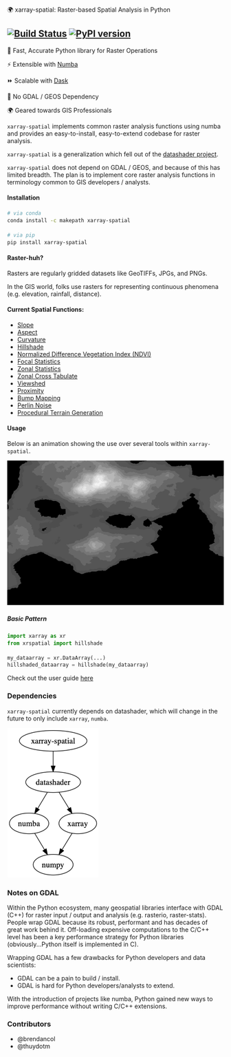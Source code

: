 :earth_africa: xarray-spatial: Raster-based Spatial Analysis in Python

[![Build Status](https://travis-ci.org/makepath/xarray-spatial.svg?branch=master)](https://travis-ci.org/makepath/xarray-spatial)
[![PyPI version](https://badge.fury.io/py/xarray-spatial.svg)](https://badge.fury.io/py/xarray-spatial)
-------
:round_pushpin: Fast, Accurate Python library for Raster Operations

:zap: Extensible with [Numba](http://numba.pydata.org/)

:fast_forward: Scalable with [Dask](http://dask.pydata.org)

:confetti_ball: No GDAL / GEOS Dependency

:earth_africa: Geared towards GIS Professionals

`xarray-spatial` implements common raster analysis functions using numba and provides an easy-to-install, easy-to-extend codebase for raster analysis.

`xarray-spatial` is a generalization which fell out of the [datashader project](https://datashader.org/).

`xarray-spatial` does not depend on GDAL / GEOS, and because of this has limited breadth.  The plan is to implement core raster analysis functions in terminology common to GIS developers / analysts.


#### Installation
```bash
# via conda
conda install -c makepath xarray-spatial

# via pip
pip install xarray-spatial
```

#### Raster-huh?

Rasters are regularly gridded datasets like GeoTIFFs, JPGs, and PNGs.

In the GIS world, folks use rasters for representing continuous phenomena (e.g. elevation, rainfall, distance).   

#### Current Spatial Functions:
- [Slope](xrspatial/slope.py)
- [Aspect](xrspatial/aspect.py)
- [Curvature](xrspatial/curvature.py)
- [Hillshade](xrspatial/hillshade.py)
- [Normalized Difference Vegetation Index (NDVI)](xrspatial/ndvi.py)
- [Focal Statistics](xrspatial/focal.py)
- [Zonal Statistics](xrspatial/zonal.py)
- [Zonal Cross Tabulate](xrspatial/zonal.py)
- [Viewshed](xrspatial/viewshed.py)
- [Proximity](xrspatial/proximity.py)
- [Bump Mapping](xrspatial/bump.py)
- [Perlin Noise](xrspatial/perlin.py)
- [Procedural Terrain Generation](xrspatial/terrain.py)

#### Usage
Below is an animation showing the use over several tools within `xarray-spatial`.

![title](composite_map.gif)

##### Basic Pattern
```python
import xarray as xr
from xrspatial import hillshade

my_dataarray = xr.DataArray(...)
hillshaded_dataarray = hillshade(my_dataarray)
```

Check out the user guide [here](/examples/user-guide.ipynb)

### Dependencies

`xarray-spatial` currently depends on datashader, which will change in the future to only include `xarray`, `numba`. 

![title](dependencies.png)

### Notes on GDAL

Within the Python ecosystem, many geospatial libraries interface with GDAL (C++) for raster input / output and analysis (e.g. rasterio, raster-stats). People wrap GDAL because its robust, performant and has decades of great work behind it. Off-loading expensive computations to the C/C++ level has been a key performance strategy for Python libraries (obviously...Python itself is implemented in C).

Wrapping GDAL has a few drawbacks for Python developers and data scientists:
- GDAL can be a pain to build / install.
- GDAL is hard for Python developers/analysts to extend.

With the introduction of projects like numba, Python gained new ways to improve performance without writing C/C++ extensions.

### Contributors

- @brendancol
- @thuydotm
